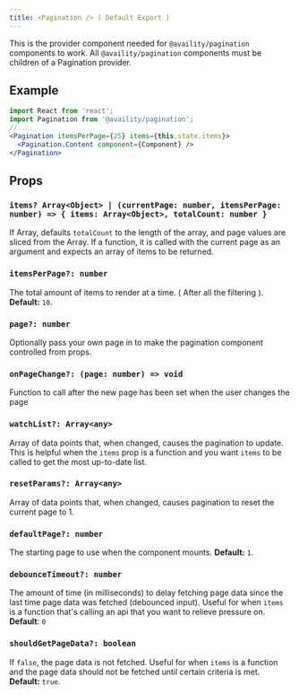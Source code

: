 ```yaml
---
title: <Pagination /> ( Default Export )
---
```


This is the provider component needed for `@availity/pagination` components to work. All `@availity/pagination` components must be children of a Pagination provider.

## Example

```jsx
import React from 'react';
import Pagination from '@availity/pagination';
// ...
<Pagination itemsPerPage={25} items={this.state.items}>
  <Pagination.Content component={Component} />
</Pagination>
```

## Props

### `items? Array<Object> | (currentPage: number, itemsPerPage: number) => { items: Array<Object>, totalCount: number }`

If Array, defaults `totalCount` to the length of the array, and page values are sliced from the Array. If a function, it is called with the current page as an argument and expects an array of items to be returned.

### `itemsPerPage?: number`

The total amount of items to render at a time. ( After all the filtering ). **Default:** `10`.

### `page?: number`

Optionally pass your own page in to make the pagination component controlled from props.

### `onPageChange?: (page: number) => void`

Function to call after the new page has been set when the user changes the page

### `watchList?: Array<any>`

Array of data points that, when changed, causes the pagination to update. This is helpful when the `items` prop is a function and you want `items` to be called to get the most up-to-date list.

### `resetParams?: Array<any>`

Array of data points that, when changed, causes pagination to reset the current page to 1.

### `defaultPage?: number`

The starting page to use when the component mounts. **Default:** `1`.

### `debounceTimeout?: number`

The amount of time (in milliseconds) to delay fetching page data since the last time page data was fetched (debounced input). Useful for when `items` is a function that's calling an api that you want to relieve pressure on. **Default**: `0`

### `shouldGetPageData?: boolean`

If `false`, the page data is not fetched. Useful for when `items` is a function and the page data should not be fetched until certain criteria is met. **Default:** `true`.
